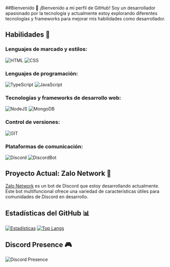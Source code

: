 ##Bienvenido 🖖
¡Bienvenido a mi perfil de GitHub! Soy un desarrollador apasionado por la tecnología y actualmente estoy explorando diferentes tecnologías y frameworks para mejorar mis habilidades como desarrollador.


## Habilidades 🚀

### Lenguajes de marcado y estilos:
![HTML](https://i.imgur.com/Y7i6RvR.jpg) ![CSS](https://i.imgur.com/pPEvpDx.jpg)

### Lenguajes de programación:
![TypeScript](https://i.imgur.com/QBVX3Ry.jpg) ![JavaScript](https://i.imgur.com/ZyabsBQ.jpg)

### Tecnologías y frameworks de desarrollo web:
![NodeJS](https://i.imgur.com/1Ba9lE8.jpg) ![MongoDB](https://i.imgur.com/4lFqcpD.jpg)

### Control de versiones:
![GIT](https://i.imgur.com/M0U0NzW.jpg)

### Plataformas de comunicación:
![Discord](https://i.imgur.com/e7XaR5X.jpg) ![DiscordBot](https://i.imgur.com/nRCT4wR.jpg)

## Proyecto Actual: Zalo Network 🤖

[Zalo Network](https://github.com/zalonetwork) es un bot de Discord que estoy desarrollando actualmente. Este bot multifuncional ofrece una variedad de características útiles para comunidades de Discord en desarrollo.



## Estadísticas del GitHub 📊

[![Estadísticas](https://github-readme-stats.vercel.app/api?username=yuhjak25&show_icons=true&theme=dark&hide_border=true)](https://github.com/yuhjak25) [![Top Langs](https://github-readme-stats.vercel.app/api/top-langs/?username=yuhjak25&layout=compact&theme=dark&hide_border=true)](https://github.com/yuhjak25)

## Discord Presence 🎮

![Discord Presence](https://lanyard-profile-readme.vercel.app/api/1211695322720501820)


